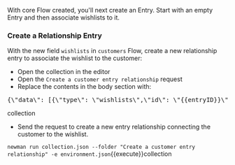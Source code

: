 With core Flow created, you'll next create an Entry. Start with an empty Entry and then associate wishlists to it.

### Create a Relationship Entry

With the new field `wishlists` in `customers` Flow, create a new relationship entry to associate the wishlist to the customer:

* Open the collection in the editor
* Open the `Create a customer entry relationship` request
* Replace the contents in the body section with:

<pre class="file" data-filename="collection.json" data-target="insert" data-marker="#ENTRY-REL-CUST-BODY">
{\"data\": [{\"type\": \"wishlists\",\"id\": \"{{entryID}}\"}]}
</pre>
collection
* Send the request to create a new entry relationship connecting the customer to the wishlist.

`newman run collection.json --folder "Create a customer entry relationship" -e environment.json`{{execute}}collection